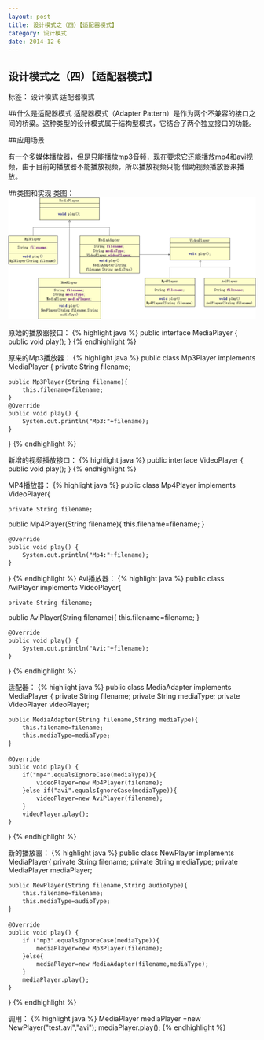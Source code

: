 ```yaml
---
layout: post
title: 设计模式之（四）【适配器模式】
category: 设计模式
date: 2014-12-6
---
```


##  设计模式之（四）【适配器模式】

标签： 设计模式 适配器模式

##什么是适配器模式
适配器模式（Adapter Pattern）是作为两个不兼容的接口之间的桥梁。这种类型的设计模式属于结构型模式，它结合了两个独立接口的功能。

<!-- more -->

##应用场景
>
有一个多媒体播放器，但是只能播放mp3音频，现在要求它还能播放mp4和avi视频，由于目前的播放器不能播放视频，所以播放视频只能
借助视频播放器来播放。

##类图和实现
类图：
![工厂模式类图](/res/img/blogimg/adapter.png)

原始的播放器接口：
{% highlight java %}
public interface MediaPlayer {
    public void play();
}
{% endhighlight %}

原来的Mp3播放器：
{% highlight java %}
public class Mp3Player implements MediaPlayer {
    private String filename;

    public Mp3Player(String filename){
        this.filename=filename;
    }
    @Override
    public void play() {
        System.out.println("Mp3:"+filename);
    }
}
{% endhighlight %}

新增的视频播放接口：
{% highlight java %}
public interface VideoPlayer {
   public void play();
}
{% endhighlight %}

MP4播放器：
{% highlight java %}
public class Mp4Player implements VideoPlayer{

    private String filename;
   public   Mp4Player(String filename){
        this.filename=filename;
    }

    @Override
    public void play() {
        System.out.println("Mp4:"+filename);
    }
}
{% endhighlight %}
Avi播放器：
{% highlight java %}
public class AviPlayer implements VideoPlayer{

    private String filename;
   public AviPlayer(String filename){
        this.filename=filename;
    }

    @Override
    public void play() {
        System.out.println("Avi:"+filename);
    }
}
{% endhighlight %}

适配器：
{% highlight java %}
public class MediaAdapter implements MediaPlayer {
    private String filename;
    private  String mediaType;
    private VideoPlayer videoPlayer;

    public MediaAdapter(String filename,String mediaType){
        this.filename=filename;
        this.mediaType=mediaType;
    }

    @Override
    public void play() {
        if("mp4".equalsIgnoreCase(mediaType)){
            videoPlayer=new Mp4Player(filename);
        }else if("avi".equalsIgnoreCase(mediaType)){
            videoPlayer=new AviPlayer(filename);
        }
        videoPlayer.play();
    }
}
{% endhighlight %}

新的播放器：
{% highlight java %}
public class NewPlayer   implements MediaPlayer{
    private String filename;
    private  String mediaType;
    private MediaPlayer mediaPlayer;

    public NewPlayer(String filename,String audioType){
        this.filename=filename;
        this.mediaType=audioType;
    }

    @Override
    public void play() {
        if ("mp3".equalsIgnoreCase(mediaType)){
            mediaPlayer=new Mp3Player(filename);
        }else{
            mediaPlayer=new MediaAdapter(filename,mediaType);
        }
        mediaPlayer.play();
    }
}
{% endhighlight %}

调用：
{% highlight java %}
 MediaPlayer mediaPlayer =new NewPlayer("test.avi","avi");
 mediaPlayer.play();
{% endhighlight %}



